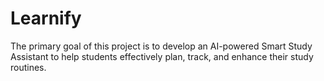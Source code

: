 # Learnify
The primary goal of this project is to develop an AI-powered Smart Study Assistant to help students effectively plan, track, and enhance their study routines.
